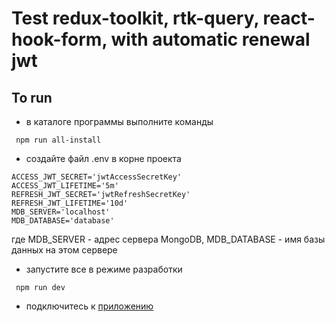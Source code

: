 # Test redux-toolkit, rtk-query, react-hook-form, with automatic renewal jwt

## To run

- в каталоге программы выполните команды
```
 npm run all-install
```
- создайте файл .env в корне проекта
```
ACCESS_JWT_SECRET='jwtAccessSecretKey'
ACCESS_JWT_LIFETIME='5m'
REFRESH_JWT_SECRET='jwtRefreshSecretKey'
REFRESH_JWT_LIFETIME='10d'
MDB_SERVER='localhost'
MDB_DATABASE='database'
```
где MDB_SERVER   - адрес сервера MongoDB, 
    MDB_DATABASE - имя базы данных на этом сервере

- запустите все в режиме разработки
```
 npm run dev
```
- подключитесь к [приложению](http://localhost:3000)
